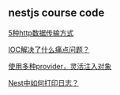 ## nestjs course code

[5种http数据传输方式](./five-http-trans-method)

[IOC解决了什么痛点问题？](./nest-ioc)

[使用多种provider，灵活注入对象](./nest-provider)

[Nest中如何打印日志？](./logger-test)
